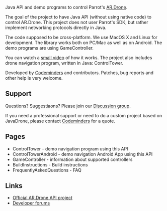 Java API and demo programs to control Parrot's [AR.Drone](http://ardrone.parrot.com/).

The goal of the project to have Java API (without using native code) to control AR.Drone. This project does not user Parrot's SDK, but rather implement networking protocols directly in Java.

The code supposed to be cross-platform. We use MacOS X and Linux for development. The library works both on PC/Mac as well as on Android. The demo programs are using GameController.

You can watch a [small video](http://www.youtube.com/watch?v=J0CsKlIfquo) of how it works.
The project also includes drone navigation program, written in Java: ControlTower.

Developed by [Codeminders](http://www.codeminders.com/) and contributors.
Patches, bug reports and other help is very welcome.


## Support ##

Questions? Suggestiaons? Please join our [Discussion group](http://groups.google.com/group/javadrone).

If you need a professional support or need to do a custom project based on JavaDrone,
please contact [Codeminders](http://www.codeminders.com/) for a quote.


## Pages ##
  * ControlTower - demo navigation program using this API
  * ControlTowerAndroid - demo navigation Android App using this API
  * GameController - information about supported controllers
  * BuildInstructions - Build instructions
  * FrequentlyAskedQuestions - FAQ

## Links ##
  * [Official AR.Drone API project](https://projects.ardrone.org/projects/show/ardrone-api)
  * [Developer forums](https://projects.ardrone.org/projects/ardrone-api/boards)